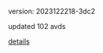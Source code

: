 version: 2023122218-3dc2

updated 102 avds

[details](https://github.com/0x74f917491bfa7ebfa379/ali_avd_db/blob/master/change_log/2023/12/22/18/3dc2.txt)